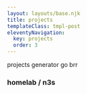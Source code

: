 ```yaml
---
layout: layouts/base.njk
title: projects
templateClass: tmpl-post
eleventyNavigation:
  key: projects
  order: 3
---
```


projects generator go brr

### homelab / n3s

